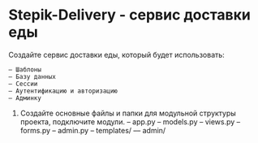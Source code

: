 # Stepik-Delivery - сервис доставки еды

Создайте сервис доставки еды, который будет использовать:

    – Шаблоны
    – Базу данных
    – Сессии
    – Аутентификацию и авторизацию
    – Админку
    
1. Создайте основные файлы и папки для модульной структуры проекта, подключите модули.
    – app.py
    – models.py
    – views.py
    – forms.py
    – admin.py
    – templates/
    –– admin/
